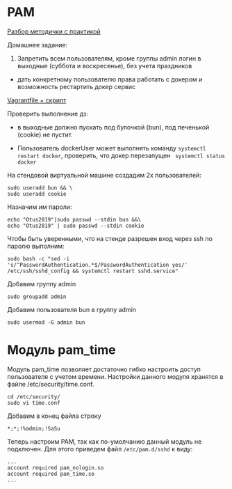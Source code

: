 # PAM

[Разбор методички с практикой](https://github.com/Edo1993/otus_14/blob/master/pam_practice.md) 

Домашнее задание:

1. Запретить всем пользователям, кроме группы admin логин в выходные (суббота и воскресенье), без учета праздников
* дать конкретному пользователю права работать с докером и возможность рестартить докер сервис

[Vagrantfile + скрипт](https://github.com/Edo1993/otus_14/tree/master/homework) 

Проверить выполнение дз:
- в выходные должно пускать под булочкой (bun), под печенькой (cookie) не пустит.

- Пользователь dockerUser может выполнять команду ```systemctl restart docker```, проверить, что докер перезапущен ``` systemctl status docker```

На стендовой виртуальной машине создадим 2х пользователей:
```
sudo useradd bun && \
sudo useradd cookie
```
Назначим им пароли:
```
echo "Otus2019"|sudo passwd --stdin bun &&\
echo "Otus2019" | sudo passwd --stdin cookie
```
Чтобы быть уверенными, что на стенде разрешен вход через ssh по паролю выполним:
```
sudo bash -c "sed -i 's/^PasswordAuthentication.*$/PasswordAuthentication yes/' /etc/ssh/sshd_config && systemctl restart sshd.service"
```
Добавим группу admin
```
sudo groupadd admin
```
Добавим пользователя bun в группу admin 
```
sudo usermod -G admin bun
```

# Модуль pam_time

Модуль pam_time позволяет достаточно гибко настроить доступ пользователя с учетом времени. Настройки данного модуля хранятся в файле /etc/security/time.conf.
```
cd /etc/security/
sudo vi time.conf
```
Добавим в конец файла строку
```
*;*;!%admin;!SaSu
```
Теперь настроим PAM, так как по-умолчанию данный модуль не подключен.
Для этого приведем файл ```/etc/pam.d/sshd``` к виду:
```
...
account required pam_nologin.so
account required pam_time.so
...
```
